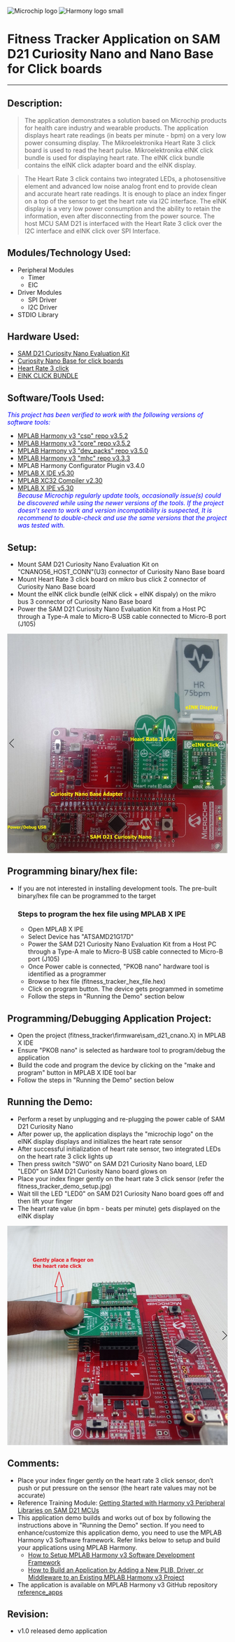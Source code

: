 
![Microchip logo](https://raw.githubusercontent.com/wiki/Microchip-MPLAB-Harmony/Microchip-MPLAB-Harmony.github.io/images/microchip_logo.png)
![Harmony logo small](https://raw.githubusercontent.com/wiki/Microchip-MPLAB-Harmony/Microchip-MPLAB-Harmony.github.io/images/microchip_mplab_harmony_logo_small.png)
# Fitness Tracker Application on SAM D21 Curiosity Nano and Nano Base for Click boards
-----

## Description:

> The application demonstrates a solution based on Microchip products for health care industry
  and wearable products. The application displays heart rate readings (in beats per minute - bpm) 
  on a very low power consuming display. The Mikroelektronika Heart Rate 3 click board is used 
  to read the heart pulse. Mikroelektronika eINK click bundle is used for displaying heart rate. 
  The eINK click bundle contains the eINK click adapter board and the eINK display. 
    
> The Heart Rate 3 click contains two integrated LEDs, a photosensitive element and advanced low 
    noise analog front end to provide clean and accurate heart rate readings. It is enough to place 
    an index finger on a top of the sensor to get the heart rate via I2C interface. The eINK display 
    is a very low power consumption and the ability to retain the information, even after disconnecting 
    from the power source. The host MCU SAM D21 is interfaced with the Heart Rate 3 click over the I2C 
    interface and eINK click over SPI Interface. 

## Modules/Technology Used:

- Peripheral Modules      
	- Timer
	- EIC
- Driver Modules	
	- SPI Driver
	- I2C Driver
- STDIO Library

## Hardware Used:

- [SAM D21 Curiosity Nano Evaluation Kit](https://www.microchip.com/Developmenttools/ProductDetails/DM320119)   
- [Curiosity Nano Base for click boards](https://www.microchip.com/Developmenttools/ProductDetails/AC164162)
- [Heart Rate 3 click](https://www.mikroe.com/heart-rate-3-click)
- [EINK CLICK BUNDLE](https://www.mikroe.com/eink-click)

## Software/Tools Used:
<span style="color:blue"> *This project has been verified to work with the following versions of software tools:*</span>  
 - [MPLAB Harmony v3 "csp" repo v3.5.2](https://github.com/Microchip-MPLAB-Harmony/csp/releases/tag/v3.5.2)
 - [MPLAB Harmony v3 "core" repo v3.5.2](https://github.com/Microchip-MPLAB-Harmony/core/releases/tag/v3.5.2)          
 - [MPLAB Harmony v3 "dev_packs" repo v3.5.0](https://github.com/Microchip-MPLAB-Harmony/dev_packs/releases/tag/v3.5.0)  
 - [MPLAB Harmony v3 "mhc" repo v3.3.3](https://github.com/Microchip-MPLAB-Harmony/mhc/releases/tag/v3.3.3)    
 - MPLAB Harmony Configurator Plugin v3.4.0
 - [MPLAB X IDE v5.30](https://www.microchip.com/mplab/mplab-x-ide)
 - [MPLAB XC32 Compiler v2.30](https://www.microchip.com/mplab/compilers)
 - [MPLAB X IPE v5.30](https://www.microchip.com/mplab/mplab-integrated-programming-environment)  
 <span style="color:blue"> *Because Microchip regularly update tools, occasionally issue(s) could be discovered while using the newer versions of the tools. If the project doesn’t seem to work and version incompatibility is suspected, It is recommend to double-check and use the same versions that the project was tested with.* </span> 

## Setup:
- Mount SAM D21 Curiosity Nano Evaluation Kit on "CNANO56_HOST_CONN"(U3) connector of Curiosity Nano Base board
- Mount Heart Rate 3 click board on mikro bus click 2 connector of Curiosity Nano Base board
- Mount the eINK click bundle (eINK click + eINK dispaly) on the mikro bus 3 connector of Curiosity Nano Base board
- Power the SAM D21 Curiosity Nano Evaluation Kit from a Host PC through a Type-A male to Micro-B USB cable connected to Micro-B port (J105)  
<img src = "images/fitness_tracker_demo_setup.jpg" width="600" height="500" align="middle">

## Programming binary/hex file:
- If you are not interested in installing development tools. The pre-built binary/hex file can be programmed to the target
	### Steps to program the hex file using MPLAB X IPE
	- Open MPLAB X IPE
	- Select Device has "ATSAMD21G17D"
	- Power the SAM D21 Curiosity Nano Evaluation Kit from a Host PC through a Type-A male to Micro-B USB cable connected to Micro-B port (J105)
	- Once Power cable is connected, "PKOB nano" hardware tool is identified as a programmer
	- Browse to hex file (fitness_tracker_hex_file.hex)
	- Click on program button. The device gets programmed in sometime
	- Follow the steps in "Running the Demo" section below

## Programming/Debugging Application Project:
- Open the project (fitness_tracker\firmware\sam_d21_cnano.X) in MPLAB X IDE
- Ensure "PKOB nano" is selected as hardware tool to program/debug the application
- Build the code and program the device by clicking on the "make and program" button in MPLAB X IDE tool bar
- Follow the steps in "Running the Demo" section below

## Running the Demo:
- Perform a reset by unplugging and re-plugging the power cable of SAM D21 Curiosity Nano
- After power up, the application displays the "microchip logo" on the eINK display displays and initializes the heart rate sensor
- After successful initialization of heart rate sensor, two integrated LEDs on the heart rate 3 click lights up
- Then press switch "SW0" on SAM D21 Curiosity Nano board, LED "LED0" on SAM D21 Curiosity Nano board glows on
- Place your index finger gently on the heart rate 3 click sensor (refer the fitness_tracker_demo_setup.jpg)
- Wait till the LED "LED0" on SAM D21 Curiosity Nano board goes off and then lift your finger
- The heart rate value (in bpm - beats per minute) gets displayed on the eINK display  
<img src = "images/fitness_tracker_demo_run.jpg" width="600" height="500" align="middle">

## Comments:
- Place your index finger gently on the heart rate 3 click sensor, don’t push or put pressure on the sensor (the heart rate values may not be accurate)
- Reference Training Module: [Getting Started with Harmony v3 Peripheral Libraries on SAM D21 MCUs](https://microchipdeveloper.com/harmony3:samd21-getting-started-training-module)
- This application demo builds and works out of box by following the instructions above in "Running the Demo" section. If you need to enhance/customize this application demo, you need to use the MPLAB Harmony v3 Software framework. Refer links below to setup and build your applications using MPLAB Harmony. 
	- [How to Setup MPLAB Harmony v3 Software Development Framework](https://www.microchip.com/mymicrochip/filehandler.aspx?ddocname=en1000821) 
	- [How to Build an Application by Adding a New PLIB, Driver, or Middleware to an Existing MPLAB Harmony v3 Project](http://ww1.microchip.com/downloads/en/DeviceDoc/How_to_Build_Application_Adding_PLIB_%20Driver_or_Middleware%20_to_MPLAB_Harmony_v3Project_DS90003253A.pdf)  
- The application is available on MPLAB Harmony v3 GitHub repository [reference_apps](https://github.com/Microchip-MPLAB-Harmony/reference_apps/tree/master/apps/sam_d21_cnano/fitness_tracker)
               
## Revision: 
- v1.0 released demo application
